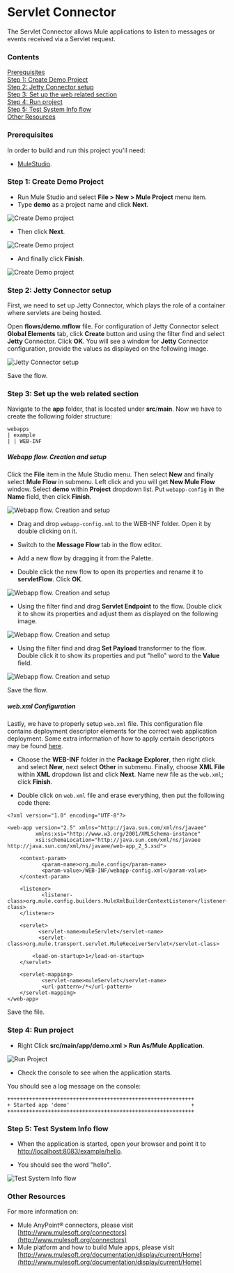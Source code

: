 # Servlet Connector

The Servlet Connector allows Mule applications to listen to messages or events received via a Servlet request.

### Contents 

[Prerequisites](#prerequisites)    
[Step 1: Create Demo Project](#step-1-create-demo-project)    
[Step 2: Jetty Connector setup](#step-2-jetty-connector-setup)   
[Step 3: Set up the web related section](#step-3-set-up-the-web-related-section)    
[Step 4: Run project](#step-4-run-project)   
[Step 5: Test System Info flow](#step-5-test-system-info-flow)   
[Other Resources](#other-resources)   

### Prerequisites

In order to build and run this project you'll need:

*   [MuleStudio](http://www.mulesoft.org/download-mule-esb-community-edition).

### Step 1: Create Demo Project

*    Run Mule Studio and select **File \> New \> Mule Project** menu item.  
*    Type **demo** as a project name and click **Next**.  

![Create Demo project](images/step1-1.png)

*    Then click **Next**.

![Create Demo project](images/step1-2.png)

*    And finally click **Finish**.

![Create Demo project](images/step1-3.png)

### Step 2: Jetty Connector setup

First, we need to set up Jetty Connector, which plays the role of a container where servlets are being hosted.

Open **flows/demo.mflow** file. For configuration of Jetty Connector select **Global Elements** tab, click **Create** button and using the filter find and select  **Jetty** Connector. Click **OK**. You will see a window for **Jetty** Connector configuration, provide the values as displayed on the following image. 

![Jetty Connector setup](images/step2-1.png)  

Save the flow.    

### Step 3: Set up the web related section

Navigate to the **app** folder, that is located under **src**/**main**. Now we have to create the following folder structure: 

```
webapps
| example
| | WEB-INF
```

##### Webapp flow. Creation and setup 

Click the **File** item in the Mule Studio menu. Then select **New** and finally select **Mule Flow** in submenu. Left click and you will get **New Mule Flow** window. Select **demo** within **Project** dropdown list. Put ```webapp-config``` in the **Name** field, then click **Finish**.

![Webapp flow. Creation and setup](images/step3-1.png)  

*    Drag and drop ```webapp-config.xml``` to the WEB-INF folder. Open it by double clicking on it.  

*    Switch to the **Message Flow** tab in the flow editor. 
*    Add a new flow by dragging it from the Palette.  
*    Double click the new flow to open its properties and rename it to **servletFlow**. Click **OK**. 

![Webapp flow. Creation and setup](images/step3-2.png)

*    Using the filter find and drag **Servlet Endpoint** to the flow. Double click it to show its properties and adjust them as displayed on the following image.

![Webapp flow. Creation and setup](images/step3-3.png)  

*    Using the filter find and drag **Set Payload** transformer to the flow. Double click it to show its properties and put "hello" word to the **Value** field.

![Webapp flow. Creation and setup](images/step3-4.png) 

Save the flow. 

##### web.xml Configuration 

Lastly, we have to properly setup ```web.xml``` file. This configuration file contains deployment descriptor elements for the correct web application deployment. Some extra information of how to apply certain descriptors may be found [here](http://docs.oracle.com/cd/E13222_01/wls/docs81/webapp/web_xml.html).

*    Choose the **WEB-INF** folder in the **Package Explorer**, then right click and select **New**, next select **Other** in submenu. Finally, choose **XML File** within **XML** dropdown list and click **Next**. Name new file as the ```web.xml```; click **Finish**.

*    Double click on ```web.xml``` file and erase everything, then put the following code there:

```
<?xml version="1.0" encoding="UTF-8"?>

<web-app version="2.5" xmlns="http://java.sun.com/xml/ns/javaee"
         xmlns:xsi="http://www.w3.org/2001/XMLSchema-instance"
         xsi:schemaLocation="http://java.sun.com/xml/ns/javaee http://java.sun.com/xml/ns/javaee/web-app_2_5.xsd">                                                             

    <context-param>
           <param-name>org.mule.config</param-name>
           <param-value>/WEB-INF/webapp-config.xml</param-value>
    </context-param>

    <listener>
           <listener-class>org.mule.config.builders.MuleXmlBuilderContextListener</listener-class>
    </listener>

    <servlet>
          <servlet-name>muleServlet</servlet-name>
          <servlet-class>org.mule.transport.servlet.MuleReceiverServlet</servlet-class>

        <load-on-startup>1</load-on-startup>
    </servlet>

    <servlet-mapping>
           <servlet-name>muleServlet</servlet-name>
           <url-pattern>/*</url-pattern>
    </servlet-mapping>
</web-app>
``` 

Save the file.

### Step 4: Run project

*    Right Click **src/main/app/demo.xml \> Run As/Mule Application**.

![Run Project](images/step4-1.png) 

*    Check the console to see when the application starts.  

You should see a log message on the console:  
 
    ++++++++++++++++++++++++++++++++++++++++++++++++++++++++++++    
    + Started app 'demo'                                       +    
    ++++++++++++++++++++++++++++++++++++++++++++++++++++++++++++   

### Step 5: Test System Info flow

*    When the application is started, open your browser and point it to [http://localhost:8083/example/hello](http://localhost:8083/example/hello).

*    You should see the word "hello".

![Test System Info flow](images/step5-1.png) 

### Other Resources

For more information on:

- Mule AnyPoint® connectors, please visit [http://www.mulesoft.org/connectors](http://www.mulesoft.org/connectors)
- Mule platform and how to build Mule apps, please visit [http://www.mulesoft.org/documentation/display/current/Home](http://www.mulesoft.org/documentation/display/current/Home)


